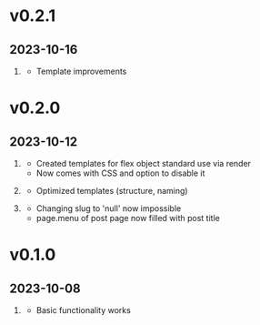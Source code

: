 # v0.2.1
##  2023-10-16

1. [](#improved)
    * Template improvements

# v0.2.0
##  2023-10-12

1. [](#new)
    * Created templates for flex object standard use via render
    * Now comes with CSS and option to disable it

1. [](#improved)
    * Optimized templates (structure, naming)
    
2. [](#bugfix)
    * Changing slug to 'null' now impossible
    * page.menu of post page now filled with post title

# v0.1.0
##  2023-10-08

1. [](#new)
    * Basic functionality works
